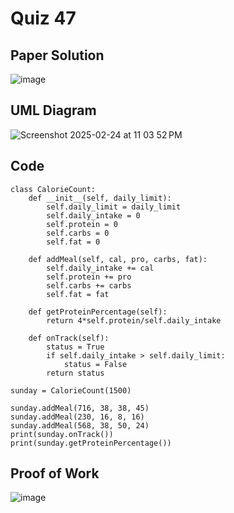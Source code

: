 # Quiz 47

## Paper Solution

![image](https://github.com/user-attachments/assets/8aa4b76a-1dd2-4c53-92f1-871e25e83b18)

## UML Diagram

![Screenshot 2025-02-24 at 11 03 52 PM](https://github.com/user-attachments/assets/1c93aaa0-d926-4f80-95f6-811f3112da62)

## Code


```
class CalorieCount:
    def __init__(self, daily_limit):
        self.daily_limit = daily_limit
        self.daily_intake = 0
        self.protein = 0
        self.carbs = 0
        self.fat = 0

    def addMeal(self, cal, pro, carbs, fat):
        self.daily_intake += cal
        self.protein += pro
        self.carbs += carbs
        self.fat = fat

    def getProteinPercentage(self):
        return 4*self.protein/self.daily_intake

    def onTrack(self):
        status = True
        if self.daily_intake > self.daily_limit:
            status = False
        return status

sunday = CalorieCount(1500)

sunday.addMeal(716, 38, 38, 45)
sunday.addMeal(230, 16, 8, 16)
sunday.addMeal(568, 38, 50, 24)
print(sunday.onTrack())
print(sunday.getProteinPercentage())
```

## Proof of Work

![image](https://github.com/user-attachments/assets/5e210489-1376-4662-a4fd-15a63c0178aa)


